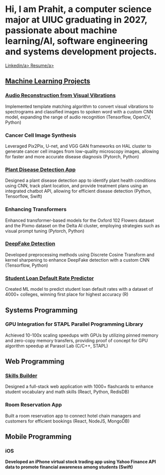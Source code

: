 <h1>Hi, I am Prahit, a computer science major at UIUC graduating in 2027, passionate about machine learning/AI, software engineering and systems development projects. </h1>

<a href="https://www.linkedin.com/in/prahityaugand/"> Linkedin/a>
<a href="https://github.com/prahity/Portfolio/blob/main/PrahitResume.pdf"> Resume/a>

<h2>Machine Learning Projects</h2>

<h3><a href ="https://github.com/prahity/Portfolio/blob/main/DigitalSemaphoreResearchPaper.pdf"> Audio Reconstruction from Visual Vibrations  </a></h3>
<p> Implemented template matching algorithm to convert visual vibrations to spectrograms and classified images to spoken word with a custom CNN model, expanding the range of audio recognition (Tensorflow, OpenCV, Python)</p>

<h3> Cancer Cell Image Synthesis</h3>
<p>Leveraged Pix2Pix, U-net, and VGG GAN frameworks on HAL cluster to generate cancer cell images from low-quality microscopy images, allowing for faster and more accurate disease diagnosis (Pytorch, Python)</p>

<h3><a href ="https://devpost.com/software/tensor-crop-tracker-tct-ai"> Plant Disease Detection App</a></h3>
<p>Designed a plant disease detection app to identify plant health conditions using CNN, track plant location, and provide treatment plans using an integrated chatbot API, allowing for efficient disease detection (Python, Tensorflow, Swift)</p>

<h3>Enhancing Transformers</h3>
<p>Enhanced transformer-based models for the Oxford 102 Flowers dataset and the Pixmo dataset on the Delta AI cluster, employing strategies such as visual prompt tuning (Pytorch, Python)<p>
  
<h3> <a href = "https://github.com/prahity/Portfolio/blob/main/DeepFakeDetectionResearchPaper.pdf">DeepFake Detection</a></h3>
<p>Developed preprocessing methods using Discrete Cosine Transform and kernel sharpening to enhance DeepFake detection with a custom CNN (Tensorflow, Python)</p>

<h3> <a href = "https://www.datascience4everyone.org/post/after-the-ap-data-science-champions-announced"> Student Loan Default Rate Predictor</a></h3>
<p> Created ML model to predict student loan default rates with a dataset of 4000+ colleges, winning first place for highest accuracy (R)</p>


<h2>Systems Programming </h2>

<h3>GPU Integration for STAPL Parallel Programming Library</h3>
<p>Achieved 10-100x scaling speedups with GPUs by utilizing pinned memory and zero-copy memory transfers, providing proof of concept for GPU algorithm speedup at Parasol Lab (C/C++, STAPL)


<h2>Web Programming</h2>

<h3> <a href = "https://github.com/prahity/VocabularyBuilder">Skills Builder </a> </h3>
<p> Designed a full-stack web application with 1000+ flashcards to enhance student vocabulary and math skills (React, Python, RedisDB)</p>

<h3>Room Reservation App </h3>
<p>Built a room reservation app to connect hotel chain managers and customers for efficient bookings (React, NodeJS, MongoDB) </p>


<h2>Mobile Programming</h2> 

<h3>iOS</h3> 
<b>Developed an iPhone virtual stock trading app using Yahoo Finance API data to promote financial awareness among students (Swift) </p>

